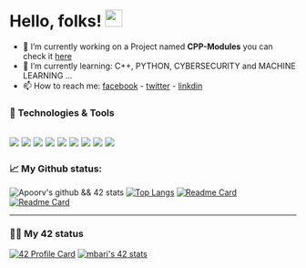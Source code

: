 # Hello, folks! <img src="https://github.com/barimehdi77/barimehdi77/blob/main/wave.gif" width="30px">

- 🔭 I’m currently working on a Project named **CPP-Modules** you can check it [here](https://github.com/barimehdi77/CPP-Modules)
- 🌱 I’m currently learning: C++, PYTHON, CYBERSECURITY and MACHINE LEARNING ...
- 📫 How to reach me: [facebook](https://www.facebook.com/bari.mehdi.77/) - [twitter](https://twitter.com/Barimehdi77) - [linkdin](https://www.linkedin.com/in/Barimehdi77/)

### 🔧 Technologies & Tools
![](https://img.shields.io/badge/OS-Linux-informational?style=flat&logo=linux&logoColor=white&color=2bbc8a)
![](https://img.shields.io/badge/Editor-VS_Code-informational?style=flat&logo=intellij-idea&logoColor=white&color=2bbc8a)
![](https://img.shields.io/badge/Code-C-informational?style=flat&logo=c&logoColor=white&color=2bbc8a)
![](https://img.shields.io/badge/Code-Python-informational?style=flat&logo=python&logoColor=white&color=2bbc8a)
![](https://img.shields.io/badge/Code-c++-informational?style=flat&logo=C&logoColor=white&color=2bbc8a)
![](https://img.shields.io/badge/Code-Make-informational?style=flat&logo=cmake&logoColor=white&color=2bbc8a)
![](https://img.shields.io/badge/Shell-Bash-informational?style=flat&logo=gnu-bash&logoColor=white&color=2bbc8a)
![](https://img.shields.io/badge/Tools-MySQL-informational?style=flat&logo=mysql&logoColor=white&color=2bbc8a)
![](https://img.shields.io/badge/Tools-cybersecurity-informational?style=flat&logo=red-hat-open-shift&logoColor=white&color=2bbc8a)
---
### 📈 My Github status:
![Apoorv's github && 42 stats](https://github-readme-stats.vercel.app/api?username=yak-houdr&show_icons=true&theme=radical)
[![Top Langs](https://github-readme-stats.vercel.app/api/top-langs/?username=yak-houdr&layout=compact&theme=radical)](https://github.com/anuraghazra/github-readme-stats)
[![Readme Card](https://github-readme-stats.vercel.app/api/pin/?username=yak-houdr&repo=42-cub3d&theme=radical)](https://github.com/barimehdi77/42-cub3d)
[![Readme Card](https://github-readme-stats.vercel.app/api/pin/?username=yak-houdr&repo=42-piscine-exam&theme=radical)](https://github.com/yak-houdr/42-piscine-exam)


---
### 👨‍💻 My 42 status
[![42 Profile Card](https://1337-readme.vercel.app/api/profile?dark=true&login=yakhoudr)](https://github.com/yak-houdr)
[![mbari's 42 stats](https://badge42.herokuapp.com/api/stats/yakhoudr?cursus=C%20reloaded)](https://github.com/yak-houdr)
